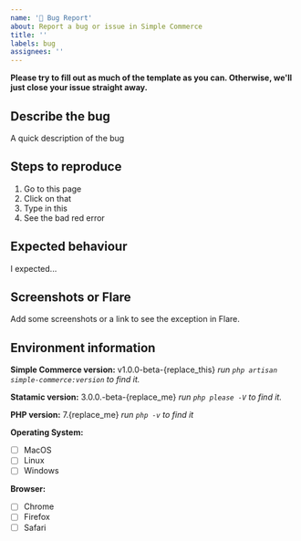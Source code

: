 ```yaml
---
name: '🐛 Bug Report'
about: Report a bug or issue in Simple Commerce
title: ''
labels: bug
assignees: ''
---
```


**Please try to fill out as much of the template as you can. Otherwise, we'll just close your issue straight away.**

## Describe the bug
A quick description of the bug

## Steps to reproduce
1. Go to this page
2. Click on that
3. Type in this
4. See the bad red error

## Expected behaviour
I expected...

## Screenshots or Flare
Add some screenshots or a link to see the exception in Flare.

## Environment information

**Simple Commerce version:** v1.0.0-beta-{replace_this}
_run `php artisan simple-commerce:version` to find it._

**Statamic version:** 3.0.0.-beta-{replace_me}
_run `php please -V` to find it._

**PHP version:** 7.{replace_me}
_run `php -v` to find it_

**Operating System:**
- [ ] MacOS
- [ ] Linux
- [ ] Windows

**Browser:**
- [ ] Chrome
- [ ] Firefox
- [ ] Safari
